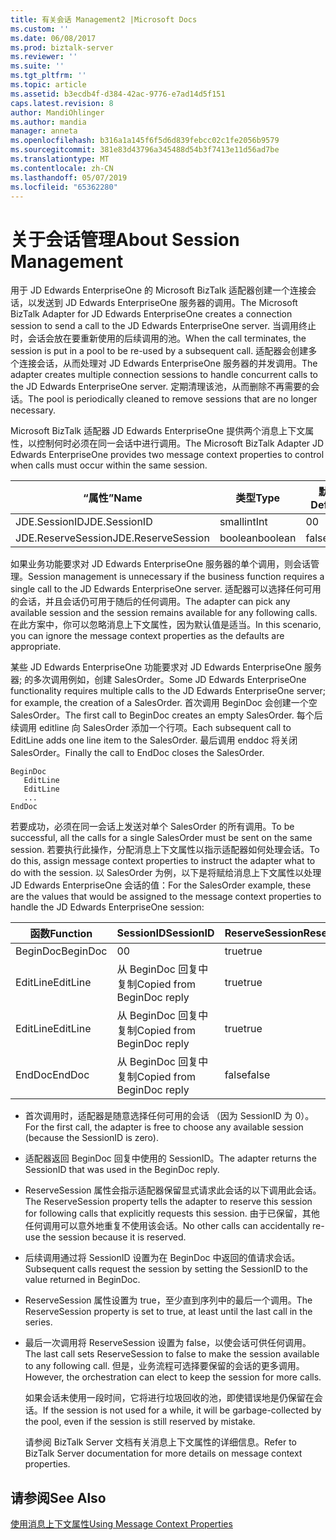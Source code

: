```yaml
---
title: 有关会话 Management2 |Microsoft Docs
ms.custom: ''
ms.date: 06/08/2017
ms.prod: biztalk-server
ms.reviewer: ''
ms.suite: ''
ms.tgt_pltfrm: ''
ms.topic: article
ms.assetid: b3ecdb4f-d384-42ac-9776-e7ad14d5f151
caps.latest.revision: 8
author: MandiOhlinger
ms.author: mandia
manager: anneta
ms.openlocfilehash: b316a1a145f6f5d6d839febcc02c1fe2056b9579
ms.sourcegitcommit: 381e83d43796a345488d54b3f7413e11d56ad7be
ms.translationtype: MT
ms.contentlocale: zh-CN
ms.lasthandoff: 05/07/2019
ms.locfileid: "65362280"
---
```

# <a name="about-session-management"></a><span data-ttu-id="8a2eb-102">关于会话管理</span><span class="sxs-lookup"><span data-stu-id="8a2eb-102">About Session Management</span></span>
<span data-ttu-id="8a2eb-103">用于 JD Edwards EnterpriseOne 的 Microsoft BizTalk 适配器创建一个连接会话，以发送到 JD Edwards EnterpriseOne 服务器的调用。</span><span class="sxs-lookup"><span data-stu-id="8a2eb-103">The Microsoft BizTalk Adapter for JD Edwards EnterpriseOne creates a connection session to send a call to the JD Edwards EnterpriseOne server.</span></span> <span data-ttu-id="8a2eb-104">当调用终止时，会话会放在要重新使用的后续调用的池。</span><span class="sxs-lookup"><span data-stu-id="8a2eb-104">When the call terminates, the session is put in a pool to be re-used by a subsequent call.</span></span> <span data-ttu-id="8a2eb-105">适配器会创建多个连接会话，从而处理对 JD Edwards EnterpriseOne 服务器的并发调用。</span><span class="sxs-lookup"><span data-stu-id="8a2eb-105">The adapter creates multiple connection sessions to handle concurrent calls to the JD Edwards EnterpriseOne server.</span></span> <span data-ttu-id="8a2eb-106">定期清理该池，从而删除不再需要的会话。</span><span class="sxs-lookup"><span data-stu-id="8a2eb-106">The pool is periodically cleaned to remove sessions that are no longer necessary.</span></span>  
  
 <span data-ttu-id="8a2eb-107">Microsoft BizTalk 适配器 JD Edwards EnterpriseOne 提供两个消息上下文属性，以控制何时必须在同一会话中进行调用。</span><span class="sxs-lookup"><span data-stu-id="8a2eb-107">The Microsoft BizTalk Adapter JD Edwards EnterpriseOne provides two message context properties to control when calls must occur within the same session.</span></span>  
  
|<span data-ttu-id="8a2eb-108">“属性”</span><span class="sxs-lookup"><span data-stu-id="8a2eb-108">Name</span></span>|<span data-ttu-id="8a2eb-109">类型</span><span class="sxs-lookup"><span data-stu-id="8a2eb-109">Type</span></span>|<span data-ttu-id="8a2eb-110">默认</span><span class="sxs-lookup"><span data-stu-id="8a2eb-110">Default</span></span>|  
|----------|----------|-------------|  
|<span data-ttu-id="8a2eb-111">JDE.SessionID</span><span class="sxs-lookup"><span data-stu-id="8a2eb-111">JDE.SessionID</span></span>|<span data-ttu-id="8a2eb-112">smallint</span><span class="sxs-lookup"><span data-stu-id="8a2eb-112">Int</span></span>|<span data-ttu-id="8a2eb-113">0</span><span class="sxs-lookup"><span data-stu-id="8a2eb-113">0</span></span>|  
|<span data-ttu-id="8a2eb-114">JDE.ReserveSession</span><span class="sxs-lookup"><span data-stu-id="8a2eb-114">JDE.ReserveSession</span></span>|<span data-ttu-id="8a2eb-115">boolean</span><span class="sxs-lookup"><span data-stu-id="8a2eb-115">boolean</span></span>|<span data-ttu-id="8a2eb-116">false</span><span class="sxs-lookup"><span data-stu-id="8a2eb-116">false</span></span>|  
  
 <span data-ttu-id="8a2eb-117">如果业务功能要求对 JD Edwards EnterpriseOne 服务器的单个调用，则会话管理。</span><span class="sxs-lookup"><span data-stu-id="8a2eb-117">Session management is unnecessary if the business function requires a single call to the JD Edwards EnterpriseOne server.</span></span> <span data-ttu-id="8a2eb-118">适配器可以选择任何可用的会话，并且会话仍可用于随后的任何调用。</span><span class="sxs-lookup"><span data-stu-id="8a2eb-118">The adapter can pick any available session and the session remains available for any following calls.</span></span> <span data-ttu-id="8a2eb-119">在此方案中，你可以忽略消息上下文属性，因为默认值是适当。</span><span class="sxs-lookup"><span data-stu-id="8a2eb-119">In this scenario, you can ignore the message context properties as the defaults are appropriate.</span></span>  
  
 <span data-ttu-id="8a2eb-120">某些 JD Edwards EnterpriseOne 功能要求对 JD Edwards EnterpriseOne 服务器; 的多次调用例如，创建 SalesOrder。</span><span class="sxs-lookup"><span data-stu-id="8a2eb-120">Some JD Edwards EnterpriseOne functionality requires multiple calls to the JD Edwards EnterpriseOne server; for example, the creation of a SalesOrder.</span></span> <span data-ttu-id="8a2eb-121">首次调用 BeginDoc 会创建一个空 SalesOrder。</span><span class="sxs-lookup"><span data-stu-id="8a2eb-121">The first call to BeginDoc creates an empty SalesOrder.</span></span> <span data-ttu-id="8a2eb-122">每个后续调用 editline 向 SalesOrder 添加一个行项。</span><span class="sxs-lookup"><span data-stu-id="8a2eb-122">Each subsequent call to EditLine adds one line item to the SalesOrder.</span></span> <span data-ttu-id="8a2eb-123">最后调用 enddoc 将关闭 SalesOrder。</span><span class="sxs-lookup"><span data-stu-id="8a2eb-123">Finally the call to EndDoc closes the SalesOrder.</span></span>  
  
```  
BeginDoc  
   EditLine  
   EditLine  
   ...  
EndDoc  
```  
  
 <span data-ttu-id="8a2eb-124">若要成功，必须在同一会话上发送对单个 SalesOrder 的所有调用。</span><span class="sxs-lookup"><span data-stu-id="8a2eb-124">To be successful, all the calls for a single SalesOrder must be sent on the same session.</span></span> <span data-ttu-id="8a2eb-125">若要执行此操作，分配消息上下文属性以指示适配器如何处理会话。</span><span class="sxs-lookup"><span data-stu-id="8a2eb-125">To do this, assign message context properties to instruct the adapter what to do with the session.</span></span> <span data-ttu-id="8a2eb-126">以 SalesOrder 为例，以下是将赋给消息上下文属性以处理 JD Edwards EnterpriseOne 会话的值：</span><span class="sxs-lookup"><span data-stu-id="8a2eb-126">For the SalesOrder example, these are the values that would be assigned to the message context properties to handle the JD Edwards EnterpriseOne session:</span></span>  
  
|<span data-ttu-id="8a2eb-127">函数</span><span class="sxs-lookup"><span data-stu-id="8a2eb-127">Function</span></span>|<span data-ttu-id="8a2eb-128">SessionID</span><span class="sxs-lookup"><span data-stu-id="8a2eb-128">SessionID</span></span>|<span data-ttu-id="8a2eb-129">ReserveSession</span><span class="sxs-lookup"><span data-stu-id="8a2eb-129">ReserveSession</span></span>|  
|--------------|---------------|--------------------|  
|<span data-ttu-id="8a2eb-130">BeginDoc</span><span class="sxs-lookup"><span data-stu-id="8a2eb-130">BeginDoc</span></span>|<span data-ttu-id="8a2eb-131">0</span><span class="sxs-lookup"><span data-stu-id="8a2eb-131">0</span></span>|<span data-ttu-id="8a2eb-132">true</span><span class="sxs-lookup"><span data-stu-id="8a2eb-132">true</span></span>|  
|<span data-ttu-id="8a2eb-133">EditLine</span><span class="sxs-lookup"><span data-stu-id="8a2eb-133">EditLine</span></span>|<span data-ttu-id="8a2eb-134">从 BeginDoc 回复中复制</span><span class="sxs-lookup"><span data-stu-id="8a2eb-134">Copied from BeginDoc reply</span></span>|<span data-ttu-id="8a2eb-135">true</span><span class="sxs-lookup"><span data-stu-id="8a2eb-135">true</span></span>|  
|<span data-ttu-id="8a2eb-136">EditLine</span><span class="sxs-lookup"><span data-stu-id="8a2eb-136">EditLine</span></span>|<span data-ttu-id="8a2eb-137">从 BeginDoc 回复中复制</span><span class="sxs-lookup"><span data-stu-id="8a2eb-137">Copied from BeginDoc reply</span></span>|<span data-ttu-id="8a2eb-138">true</span><span class="sxs-lookup"><span data-stu-id="8a2eb-138">true</span></span>|  
|<span data-ttu-id="8a2eb-139">EndDoc</span><span class="sxs-lookup"><span data-stu-id="8a2eb-139">EndDoc</span></span>|<span data-ttu-id="8a2eb-140">从 BeginDoc 回复中复制</span><span class="sxs-lookup"><span data-stu-id="8a2eb-140">Copied from  BeginDoc reply</span></span>|<span data-ttu-id="8a2eb-141">false</span><span class="sxs-lookup"><span data-stu-id="8a2eb-141">false</span></span>|  
  
- <span data-ttu-id="8a2eb-142">首次调用时，适配器是随意选择任何可用的会话 （因为 SessionID 为 0）。</span><span class="sxs-lookup"><span data-stu-id="8a2eb-142">For the first call, the adapter is free to choose any available session (because the SessionID is zero).</span></span>  
  
- <span data-ttu-id="8a2eb-143">适配器返回 BeginDoc 回复中使用的 SessionID。</span><span class="sxs-lookup"><span data-stu-id="8a2eb-143">The adapter returns the SessionID that was used in the BeginDoc reply.</span></span>  
  
- <span data-ttu-id="8a2eb-144">ReserveSession 属性会指示适配器保留显式请求此会话的以下调用此会话。</span><span class="sxs-lookup"><span data-stu-id="8a2eb-144">The ReserveSession property tells the adapter to reserve this session for following calls that explicitly requests this session.</span></span> <span data-ttu-id="8a2eb-145">由于已保留，其他任何调用可以意外地重复不使用该会话。</span><span class="sxs-lookup"><span data-stu-id="8a2eb-145">No other calls can accidentally re-use the session because it is reserved.</span></span>  
  
- <span data-ttu-id="8a2eb-146">后续调用通过将 SessionID 设置为在 BeginDoc 中返回的值请求会话。</span><span class="sxs-lookup"><span data-stu-id="8a2eb-146">Subsequent calls request the session by setting the SessionID to the value returned in BeginDoc.</span></span>  
  
- <span data-ttu-id="8a2eb-147">ReserveSession 属性设置为 true，至少直到序列中的最后一个调用。</span><span class="sxs-lookup"><span data-stu-id="8a2eb-147">The ReserveSession property is set to true, at least until the last call in the series.</span></span>  
  
- <span data-ttu-id="8a2eb-148">最后一次调用将 ReserveSession 设置为 false，以使会话可供任何调用。</span><span class="sxs-lookup"><span data-stu-id="8a2eb-148">The last call sets ReserveSession to false to make the session available to any following call.</span></span> <span data-ttu-id="8a2eb-149">但是，业务流程可选择要保留的会话的更多调用。</span><span class="sxs-lookup"><span data-stu-id="8a2eb-149">However, the orchestration can elect to keep the session for more calls.</span></span>  
  
  <span data-ttu-id="8a2eb-150">如果会话未使用一段时间，它将进行垃圾回收的池，即使错误地是仍保留在会话。</span><span class="sxs-lookup"><span data-stu-id="8a2eb-150">If the session is not used for a while, it will be garbage-collected by the pool, even if the session is still reserved by mistake.</span></span>  
  
  <span data-ttu-id="8a2eb-151">请参阅 BizTalk Server 文档有关消息上下文属性的详细信息。</span><span class="sxs-lookup"><span data-stu-id="8a2eb-151">Refer to BizTalk Server documentation for more details on message context properties.</span></span>  
  
## <a name="see-also"></a><span data-ttu-id="8a2eb-152">请参阅</span><span class="sxs-lookup"><span data-stu-id="8a2eb-152">See Also</span></span>  
 [<span data-ttu-id="8a2eb-153">使用消息上下文属性</span><span class="sxs-lookup"><span data-stu-id="8a2eb-153">Using Message Context Properties</span></span>](../core/using-message-context-properties1.md)